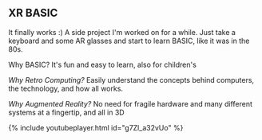 ## XR BASIC 

It finally works :) A side project I'm worked on for a while. Just take a keyboard and some AR glasses and start to learn BASIC, like it was in the 80s.

Why BASIC?
It's fun and easy to learn, also for children's

*Why Retro Computing?*
Easily understand the concepts behind computers, the technology, and how all works.

*Why Augmented Reality?*
No need for fragile hardware and many different systems at a fingertip, and all in 3D

{% include youtubeplayer.html id="g7Zl_a32vUo" %}